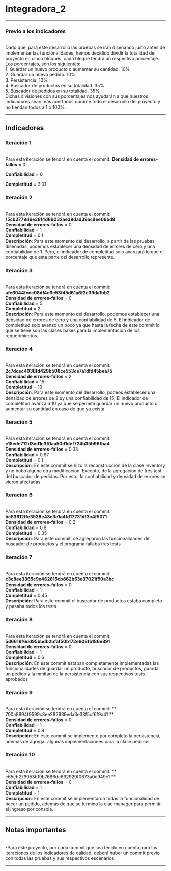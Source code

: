 # Integradora_2

___
### Previo a los indicadores
<br> Dado que, para este desarrollo las pruebas se irán diseñando justo antes de implementar las funcionalidades, hemos decidido dividir la totalidad del proyecto en cinco bloques, cada bloque tendrá un respectivo porcentaje. Los porcentajes, son los siguientes: 
<br> 1.	 Guardar un nuevo producto o aumentar su cantidad. 10%
<br> 2.	Guardar un nuevo pedido. 10%
<br> 3.	Persistencia. 10%
<br> 4.	Buscador de productos en su totalidad. 35%
<br> 5.	Buscador de pedidos en su totalidad. 35%
<br> Dichas divisiones con sus porcentajes nos ayudarán a que nuestros indicadores sean más acertados durante todo el desarrollo del proyecto y no tiendan todos a 1 o 100%.


___
## Indicadores

### Iteración 1 
<br> Para esta iteración se tendrá en cuenta el commit:
**Densidad de errores-fallos** = 0

**Confiabilidad** = 0

**Completitud** = 3.01

### Iteración 2

<br> Para esta iteración se tendrá en cuenta el commit: **15cb3779d6e38f4d89032ae39dad39ac9ee06bd8**
<br> **Densidad de errores-fallos** = 0
<br> **Confiabilidad** = 1
<br> **Completitud** = 0.1
<br> **Descripción**: Para este momento del desarrollo, a partir de las pruebas diseñadas, podemos establecer una densidad de errores de cero y una confiabilidad de 1. Pero, el indicador de completitud solo avanzará lo que el porcentaje que esta parte del desarrollo represente. 

### Iteración 3
<br> Para esta iteración se tendrá en cuenta el commit: **afe6044fcce08df4e6e53f45d61a6f2c39da1bb2**
<br> **Densidad de errores-fallos** = 0
<br> **Confiabilidad** = 5
<br> **Completitud** = 2
<br> **Descripción**: Para este momento del desarrollo, podemos establecer una densidad de errores de cero y una confiabilidad de 5, El indicador de completitud solo avanzo un poco ya que hasta la fecha de este commit lo que se tiene son las clases bases para la implementación de los requerimientos. 

### Iteración 4
<br> Para esta iteración se tendrá en cuenta el commit: **2c7dcec4038fd429b508ce553ce7a1dfd45bea75**
<br> **Densidad de errores-fallos** = 2
<br> **Confiabilidad** = 15
<br> **Completitud** = 10
<br> **Descripción**: Para este momento del desarrollo, podeos establecer una densidad de errores de 2 uy una confiabilidad de 15, El indicador de completitud avanza a 10 ya que se permite guardar un nuevo producto o aumentar su cantidad en caso de que ya exista.

### Iteración 5
<br> Para esta iteración se tendrá en cuenta el commit: **c15ede712d3cd1c3f0aa50d1def724b35b96fba4**
<br> **Densidad de errores-fallos** = 0.33
<br> **Confiabilidad** = 0.67
<br> **Completitud** = 0.1
<br> **Descripción**: En este commit se hizo la reconstruccion de la clase Inventory y no hubo alguna otra modificacion. Excepto, de la agregacíon de tres test del buscador de pedidos. Por esto, la confiabilidad y densidad de errores se vieron afectadas 

### Iteración 6
<br> Para esta iteración se tendrá en cuenta el commit: **be53612ffe3538e43e3c1a4fd17731df3c4f5071**
<br> **Densidad de errores-fallos** = 0.2
<br> **Confiabilidad** = 0.8
<br> **Completitud** = 0.35
<br> **Descripción**: Para este commit, se agregaron las funcionalidades del buscador de productos y el programa fallaba tres tests

### Iteración 7
<br> Para esta iteración se tendrá en cuenta el commit: **c3c8ee3365c9e462815cb862b53e37021f50a3bc**
<br> **Densidad de errores-fallos** = 0
<br> **Confiabilidad** = 1
<br> **Completitud** = 0.45
<br> **Descripción**: Para este commit el buscador de productos estaba completo y pasaba todos los tests

### Iteración 8
<br> Para esta iteración se tendrá en cuenta el commit: **5d6619f6dd95bbdb2bfaf50b172e608fb186e891**
<br> **Densidad de errores-fallos** = 0
<br> **Confiabilidad** = 1
<br> **Completitud** = 0.6
<br> **Descripción**: En este commit estaban completamente implementadas las funcionalidades de guardar un producto, buscador de productos, guardar un pedido y la mmitad de la persistencia con sus respectivos tests aprobados 

### Iteración 9
<br> Para esta iteración se tendrá en cuenta el commit: ** 700a8894f9599c8ee282839eda3e38f5cf6f9a41 **
<br> **Densidad de errores-fallos** = 0
<br> **Confiabilidad** = 1
<br> **Completitud** = 0.8
<br> **Descripción**: En este commit se implemento por completo la persistencia, ademas de agregar algunas implementaciones para la clase pedidos

### Iteración 10
<br> Para esta iteración se tendrá en cuenta el commit: ** c65cb279053b19b7686dc692929f0673a0c949c1 **
<br> **Densidad de errores-fallos** = 0
<br> **Confiabilidad** = 1
<br> **Completitud** = 1
<br> **Descripción**: En este commit se implementaron todas la funcionalidad de hacer un pedido, ademas de que se termino la clae manager para permitir el ingreso por consola.
___
## Notas importantes

<br>-Para este proyecto, por cada commit que sea tenido en cuenta para las iteraciones de los indicadores de calidad, deberá haber un commit previo con todas las pruebas y sus respectivos escenarios. 

___
